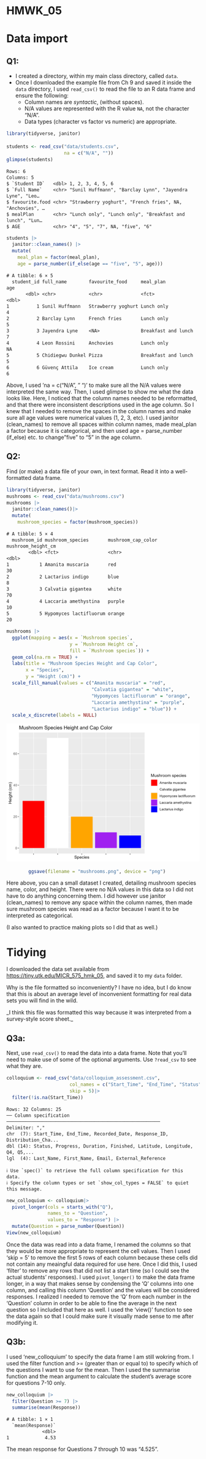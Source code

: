 # HMWK_05

# Data import

## Q1:

- I created a directory, within my main class directory, called `data`.
- Once I downloaded the example file from Ch 9 and saved it inside the
  `data` directory, I used `read_csv()` to read the file to an R data
  frame and ensure the following:
  - Column names are *syntactic*, (without spaces).
  - N/A values are represented with the R value `NA`, not the character
    “N/A”.
  - Data types (character vs factor vs numeric) are appropriate.

``` r
library(tidyverse, janitor)

students <- read_csv("data/students.csv", 
                     na = c("N/A", ""))
glimpse(students)
```

    Rows: 6
    Columns: 5
    $ `Student ID`   <dbl> 1, 2, 3, 4, 5, 6
    $ `Full Name`    <chr> "Sunil Huffmann", "Barclay Lynn", "Jayendra Lyne", "Leo…
    $ favourite.food <chr> "Strawberry yoghurt", "French fries", NA, "Anchovies", …
    $ mealPlan       <chr> "Lunch only", "Lunch only", "Breakfast and lunch", "Lun…
    $ AGE            <chr> "4", "5", "7", NA, "five", "6"

``` r
students |>
  janitor::clean_names() |>
  mutate(
    meal_plan = factor(meal_plan),
    age = parse_number(if_else(age == "five", "5", age)))
```

    # A tibble: 6 × 5
      student_id full_name        favourite_food     meal_plan             age
           <dbl> <chr>            <chr>              <fct>               <dbl>
    1          1 Sunil Huffmann   Strawberry yoghurt Lunch only              4
    2          2 Barclay Lynn     French fries       Lunch only              5
    3          3 Jayendra Lyne    <NA>               Breakfast and lunch     7
    4          4 Leon Rossini     Anchovies          Lunch only             NA
    5          5 Chidiegwu Dunkel Pizza              Breakfast and lunch     5
    6          6 Güvenç Attila    Ice cream          Lunch only              6

Above, I used ’na = c(“N/A”, ” “)’ to make sure all the N/A values were
interpreted the same way. Then, I used glimpse to show me what the data
looks like. Here, I noticed that the column names needed to be
reformatted, and that there were inconsistent descriptions used in the
age column. So I knew that I needed to remove the spaces in the column
names and make sure all age values were numerical values (1, 2, 3, etc).
I used janitor (clean_names) to remove all spaces within column names,
made meal_plan a factor because it is categorical, and then used age =
parse_number (if_else) etc. to change”five” to “5” in the age column.

## Q2:

Find (or make) a data file of your own, in text format. Read it into a
well-formatted data frame.

``` r
library(tidyverse, janitor)
mushrooms <- read_csv("data/mushrooms.csv")
mushrooms |>
  janitor::clean_names()|>
  mutate(
    mushroom_species = factor(mushroom_species))
```

    # A tibble: 5 × 4
      mushroom_id mushroom_species       mushroom_cap_color mushroom_height_cm
            <dbl> <fct>                  <chr>                           <dbl>
    1           1 Amanita muscaria       red                                30
    2           2 Lactarius indigo       blue                                8
    3           3 Calvatia gigantea      white                              70
    4           4 Laccaria amethystina   purple                             10
    5           5 Hypomyces lactifluorum orange                             20

``` r
mushrooms |>
  ggplot(mapping = aes(x = `Mushroom species`,
                       y = `Mushroom Height cm`, 
                       fill = `Mushroom species`)) + 
  geom_col(na.rm = TRUE) + 
  labs(title = "Mushroom Species Height and Cap Color",
       x = "Species",
       y = "Height (cm)") +
  scale_fill_manual(values = c("Amanita muscaria" = "red",
                               "Calvatia gigantea" = "white", 
                               "Hypomyces lactifluorum" = "orange",
                               "Laccaria amethystina" = "purple",
                               "Lactarius indigo" = "blue")) + 
  scale_x_discrete(labels = NULL)
```

![](mushrooms.png)

``` r
        ggsave(filename = "mushrooms.png", device = "png")
```

Here above, you can a small dataset I created, detailing mushroom
species name, color, and height. There were no N/A values in this data
so I did not have to do anything concerning them. I did however use
janitor (clean_names) to remove any space within the column names, then
made sure mushroom species was read as a factor because I want it to be
interpreted as categorical.

(I also wanted to practice making plots so I did that as well.)

# Tidying

I downloaded the data set available from
<https://tiny.utk.edu/MICR_575_hmk_05>, and saved it to my `data`
folder.

Why is the file formatted so inconveniently? I have no idea, but I do
know that this is about an average level of inconvenient formatting for
real data sets you will find in the wild.

\_I think this file was formatted this way because it was interpreted
from a survey-style score sheet.\_

## Q3a:

Next, use `read_csv()` to read the data into a data frame. Note that
you’ll need to make use of some of the optional arguments. Use
`?read_csv` to see what they are.

``` r
colloquium <- read_csv("data/colloquium_assessment.csv",
                       col_names = c("Start_Time", "End_Time", "Status", "Progress", "Duration", "Finished", "Recorded_Date", "Response_ID", "Last_Name", "First_Name", "Email", "External_Reference", "Latitude", "Longitude", "Distribution_Channel", "User_Language", "Q4", "Q5", "Q6", "Q7", "Q8", "Q9", "Q10", "Q11", "Judge_Comments"),
                       skip = 5)|>
  filter(!is.na(Start_Time))
```

    Rows: 32 Columns: 25
    ── Column specification ────────────────────────────────────────────────────────
    Delimiter: ","
    chr  (7): Start_Time, End_Time, Recorded_Date, Response_ID, Distribution_Cha...
    dbl (14): Status, Progress, Duration, Finished, Latitude, Longitude, Q4, Q5,...
    lgl  (4): Last_Name, First_Name, Email, External_Reference

    ℹ Use `spec()` to retrieve the full column specification for this data.
    ℹ Specify the column types or set `show_col_types = FALSE` to quiet this message.

``` r
new_colloquium <- colloquium|>
  pivot_longer(cols = starts_with("Q"), 
               names_to = "Question", 
               values_to = "Response") |>
  mutate(Question = parse_number(Question))
View(new_colloquium)
```

Once the data was read into a data frame, I renamed the columns so that
they would be more appropriate to represent the cell values. Then I used
‘skip = 5’ to remove the first 5 rows of each column because these cells
did not contain any meaingful data required for use here. Once I did
this, I used ‘filter’ to remove any rows that did not list a start time
(so I could see the actual students’ responses). I used `pivot_longer()`
to make the data frame longer, in a way that makes sense by condensing
the ‘Q’ columns into one column, and calling this column ‘Question’ and
the values will be considered responses. I realized I needed to remove
the ‘Q’ from each number in the ‘Question’ column in order to be able to
fine the average in the next question so I included that here as well. I
used the ‘view()’ function to see the data again so that I could make
sure it visually made sense to me after modifying it.

## Q3b:

I used ‘new_colloquium’ to specify the data frame I am still wokring
from. I used the filter function and \>= (greater than or equal to) to
specify which of the questions I want to use for the mean. Then I used
the summarise function and the mean argument to calculate the student’s
average score for questions 7-10 only.

``` r
new_colloquium |>
  filter(Question >= 7) |>
  summarise(mean(Response))
```

    # A tibble: 1 × 1
      `mean(Response)`
                 <dbl>
    1             4.53

The mean response for Questions 7 through 10 was “4.525”.
